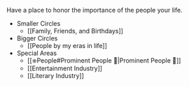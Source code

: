 Have a place to honor the importance of the people your life. 

- Smaller Circles
	- [[Family, Friends, and Birthdays]]
- Bigger Circles
	- [[People by my eras in life]]
- Special Areas
	- [[⎈People#Prominent People 🌋|Prominent People 🌋]]
	- [[Entertainment Industry]]
	- [[Literary Industry]]


